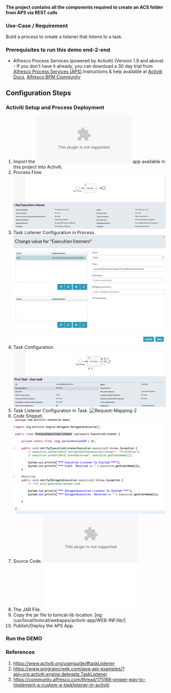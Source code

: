 #### The project contains all the components required to create an ACS folder from APS via REST calls

### Use-Case / Requirement
Build a process to create a listener that listens to a task.


### Prerequisites to run this demo end-2-end

* Alfresco Process Services (powered by Activiti) (Version 1.9 and above) - If you don't have it already, you can download a 30 day trial from [Alfresco Process Services (APS)](https://www.alfresco.com/products/business-process-management/alfresco-activiti).Instructions & help available at [Activiti Docs](http://docs.alfresco.com/activiti/docs/), [Alfresco BPM Community](https://community.alfresco.com/community/bpm)


## Configuration Steps

### Activiti Setup and Process Deployment
1. Import the ![Task-Listener.zip](Task-Listener.zip) app available in this project into Activiti.
2. Process Flow.  ![Process-Flow](Process-Flow.png)
3. Task Listener Configuration in Process. ![Request-Mapping](Request-Mapping.png)
4. Task Configuration.   ![Human-Task-Configuration](Human-Task-Configuration.png)
5. Task Listener Configuration in Task. ![Request-Mapping-2](Request-Mapping-2.png)
6. Code Snippet. ![Code-Snippet](Java-Code.png)
7. Source Code. ![Source-Code](activiti-extension-task-listener-java-code.zip)
8. The JAR File. ![Task-Listener.jar](activiti-extension-task-listener-jar-1.0-SNAPSHOT.jar)
9. Copy the jar file to tomcat-lib location. [eg: /usr/local/tomcat/webapps/activiti-app/WEB-INF/lib/]
10. Publish/Deploy the APS App.


### Run the DEMO

### References
1. https://www.activiti.org/userguide/#taskListener
2. https://www.programcreek.com/java-api-examples/?api=org.activiti.engine.delegate.TaskListener
3. https://community.alfresco.com/thread/175168-proper-way-to-implement-a-custom-a-tasklistener-in-activiti
